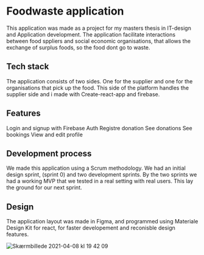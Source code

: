 # Foodwaste application

This application was made as a project for my masters thesis in IT-design and Application development.
The application facilitate interactions between food sppliers and social economic organisations, that allows the exchange of surplus foods, so the food dont go to waste.

## Tech stack
The application consists of two sides. One for the supplier and one for the organisations that pick up the food.
This side of the platform handles the supplier side and i made with Create-react-app and firebase. 

## Features
Login and signup with Firebase Auth
Registre donation
See donations 
See bookings
View and edit profile

## Development process
We made this application using a Scrum methodology. We had an initial design sprint, (sprint 0) and two development sprints. By the two sprints we had a working MVP that we tested in a real setting with real users. This lay the ground for our next sprint.


## Design 
The application layout was made in Figma, and programmed using Materiale Design Kit for react, for faster developement and reconisble design features. 

![Skærmbillede 2021-04-08 kl  19 42 09](https://user-images.githubusercontent.com/57637214/114072464-98c36c00-98a2-11eb-9bd5-7bb4a81774e3.png)


